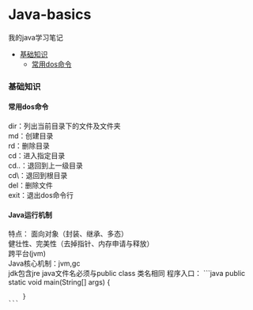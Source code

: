 # Java-basics
我的java学习笔记

* [基础知识](基础知识)
    * [常用dos命令](常用dos命令)

### 基础知识
#### 常用dos命令
dir：列出当前目录下的文件及文件夹<br>
md：创建目录<br>
rd：删除目录<br>
cd：进入指定目录<br>
cd..：退回到上一级目录<br>
cd\：退回到根目录<br>
del：删除文件<br>
exit：退出dos命令行<br>

#### Java运行机制
特点：
    面向对象（封装、继承、多态）<br>
    健壮性、完美性（去掉指针、内存申请与释放）<br>
    跨平台(jvm)<br>
    Java核心机制：jvm,gc<br>
    jdk包含jre
    java文件名必须与public class 类名相同
    程序入口：
    ```java
        public static void main(String[] args) {
        
        }
    ```